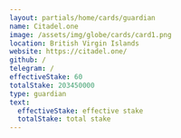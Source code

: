 ```yaml
---
layout: partials/home/cards/guardian
name: Citadel.one
image: /assets/img/globe/cards/card1.png
location: British Virgin Islands
website: https://citadel.one/
github: /
telegram: /
effectiveStake: 60
totalStake: 203450000
type: guardian
text:
  effectiveStake: effective stake
  totalStake: total stake
---
```

